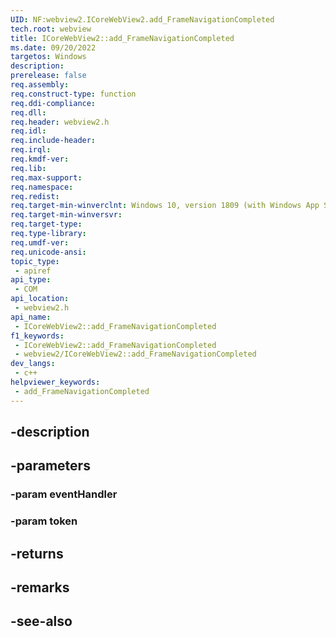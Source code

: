 ```yaml
---
UID: NF:webview2.ICoreWebView2.add_FrameNavigationCompleted
tech.root: webview
title: ICoreWebView2::add_FrameNavigationCompleted
ms.date: 09/20/2022
targetos: Windows
description: 
prerelease: false
req.assembly: 
req.construct-type: function
req.ddi-compliance: 
req.dll: 
req.header: webview2.h
req.idl: 
req.include-header: 
req.irql: 
req.kmdf-ver: 
req.lib: 
req.max-support: 
req.namespace: 
req.redist: 
req.target-min-winverclnt: Windows 10, version 1809 (with Windows App SDK 1.1 or later)
req.target-min-winversvr: 
req.target-type: 
req.type-library: 
req.umdf-ver: 
req.unicode-ansi: 
topic_type:
 - apiref
api_type:
 - COM
api_location:
 - webview2.h
api_name:
 - ICoreWebView2::add_FrameNavigationCompleted
f1_keywords:
 - ICoreWebView2::add_FrameNavigationCompleted
 - webview2/ICoreWebView2::add_FrameNavigationCompleted
dev_langs:
 - c++
helpviewer_keywords:
 - add_FrameNavigationCompleted
---
```


## -description

## -parameters

### -param eventHandler

### -param token

## -returns

## -remarks

## -see-also

